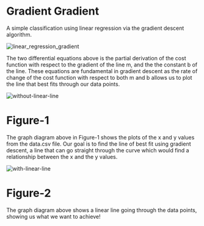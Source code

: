# Gradient Gradient

A simple classification using linear regression via the gradient descent algorithm. 

![linear_regression_gradient](https://cloud.githubusercontent.com/assets/25164326/25768732/f06bfbc4-31d7-11e7-953e-461947779ec1.png)

The two differential equations above is the partial derivation of the cost function with respect to the gradient of the line m, and the the constant b of the line. These equations are fundamental in gradient descent as the rate of change of the cost function with respect to both m and b allows us to plot the line that best fits through our data points. 


![without-linear-line](https://cloud.githubusercontent.com/assets/25164326/25768997/52dfddac-31dd-11e7-8d3b-067b53e07da6.png)

# Figure-1

The graph diagram above in Figure-1 shows the plots of the x and y values from the data.csv file. Our goal is to find the line of best fit using gradient descent, a line that can go straight through the curve which would find a relationship between the x and the y values.


![with-linear-line](https://cloud.githubusercontent.com/assets/25164326/25768994/50d31b0a-31dd-11e7-9a19-b3f840de1bf4.png)

# Figure-2
                                   
The graph diagram above shows a linear line going through the data points, showing us what we want to achieve!
